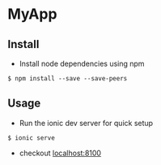 # MyApp

## Install
* Install node dependencies using npm
```
$ npm install --save --save-peers
```

## Usage
* Run the ionic dev server for quick setup
```
$ ionic serve
```
* checkout [localhost:8100](http://localhost:8100)
